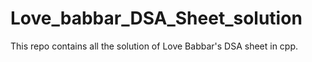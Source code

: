 # Love_babbar_DSA_Sheet_solution
This repo contains all the solution of Love Babbar's DSA sheet in cpp.
